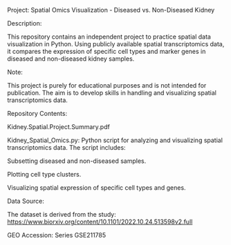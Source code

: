 Project: Spatial Omics Visualization - Diseased vs. Non-Diseased Kidney


Description:

This repository contains an independent project to practice spatial data visualization in
Python. Using publicly available spatial transcriptomics data, it compares the expression
of specific cell types and marker genes in diseased and non-diseased kidney samples.


Note:

This project is purely for educational purposes and is not intended for publication. The aim
is to develop skills in handling and visualizing spatial transcriptomics data.


Repository Contents:

Kidney.Spatial.Project.Summary.pdf

Kidney_Spatial_Omics.py: Python script for analyzing and visualizing spatial transcriptomics data. The script includes:

Subsetting diseased and non-diseased samples.

Plotting cell type clusters.

Visualizing spatial expression of specific cell types and genes.


Data Source: 

The dataset is derived from the study:
https://www.biorxiv.org/content/10.1101/2022.10.24.513598v2.full

GEO Accession: Series GSE211785

